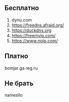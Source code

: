 ﻿## Бесплатно

1. dynu.com
2. https://freedns.afraid.org/
3. https://duckdns.org
4. https://freemyip.com/
5. https://www.noip.com/

## Платно
bomjar.ga
reg.ru

## Не брать
namesilo